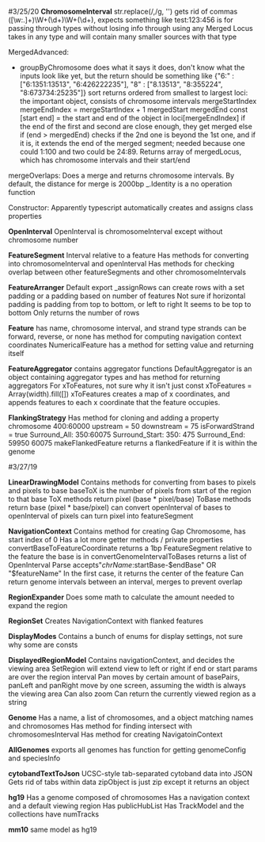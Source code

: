 #3/25/20
**ChromosomeInterval**
str.replace(/,/g, '') gets rid of commas
([\w:.]+)\W+(\d+)\W+(\d+), expects something like test:123:456
<T> is for passing through types without losing info through using any
Merged Locus takes in any type and will contain many smaller sources with that type

MergedAdvanced:
- groupByChromosome does what it says it does, don't know what the inputs look like yet, but the return should be something like {"6:" : ["6:1351:13513", "6:426222235"], "8" : ["8.13513", "8:355224", "8:673734:25235"]}
sort returns ordered from smallest to largest
loci: the important object, consists of chromosome intervals
mergeStartIndex
mergeEndIndex = mergeStartIndex + 1
mergedStart
mergedEnd
const [start end] = the start and end of the object in loci[mergeEndIndex]
if the end of the first and second are close enough, they get merged
else if (end > mergedEnd) checks if the 2nd one is beyond the 1st one, and if it is, it extends the end of the merged segment; needed because one could 1:100 and two could be 24:89.
Returns array of mergedLocus, which has chromosome intervals and their start/end

mergeOverlaps:
Does a merge and returns chromosome intervals. By default, the distance for merge is 2000bp
_.Identity is a no operation function

Constructor: 
Apparently typescript automatically creates and assigns class properties

**OpenInterval**
OpenInterval is chromosomeInterval except without chromosome number

**FeatureSegment**
Interval relative to a feature
Has methods for converting into chromosomeInterval and openInterval
Has methods for checking overlap between other featureSegments and other chromosomeIntervals

**FeatureArranger**
Default export
_assignRows can create rows with a set padding or a padding based on number of features
Not sure if horizontal padding is padding from top to bottom, or left to right
It seems to be top to bottom
Only returns the number of rows

**Feature**
has name, chromosome interval, and strand type
strands can be forward, reverse, or none
has method for computing navigation context coordinates
NumericalFeature has a method for setting value and returning itself

**FeatureAggregator**
contains aggregator functions
DefaultAggregator is an object containing aggregator types and has method for returning aggregators
For xToFeatures, not sure why it isn't just const xToFeatures = Array(width).fill([])
xToFeatures creates a map of x coordinates, and appends features to each x coordinate that the feature occupies.

**FlankingStrategy**
Has method for cloning and adding a property
chromosome 400:60000 upstream = 50 downstream = 75 isForwardStrand = true
Surround_All: 350:60075
Surround_Start: 350: 475
Surround_End: 59950 60075
makeFlankedFeature returns a flankedFeature if it is within the genome

#3/27/19

**LinearDrawingModel**
Contains methods for converting from bases to pixels and pixels to base
baseToX is the number of pixels from start of the region to that base
ToX methods return pixel (base * pixel/base)
ToBase methods return base (pixel * base/pixel)
can convert openInterval of bases to openInterval of pixels
can turn pixel into featureSegment

**NavigationContext**
Contains method for creating Gap Chromosome, has start index of 0
Has a lot more getter methods / private properties
convertBaseToFeatureCoordinate returns a 1bp FeatureSegment relative to the feature the base is in
convertGenomeIntervalToBases returns a list of OpenInterval
Parse accepts"$chrName:$startBase-$endBase" OR "$featureName"
In the first case, it returns the center of the feature
Can return genome intervals between an interval, merges to prevent overlap

**RegionExpander**
Does some math to calculate the amount needed to expand the region

**RegionSet**
Creates NavigationContext with flanked features

**DisplayModes**
Contains a bunch of enums for display settings, not sure why some are consts

**DisplayedRegionModel**
Contains navigationContext, and decides the viewing area
SetRegion will extend view to left or right if end or start params are over the region interval
Pan moves by certain amount of basePairs, panLeft and panRight move by one screen, assuming the width is always the viewing area
Can also zoom
Can return the currently viewed region as a string

**Genome**
Has a name, a list of chromosomes, and a object matching names and chromosomes
Has method for finding intersect with chromosomesInterval
Has method for creating NavigatoinContext

**AllGenomes**
exports all genomes
has function for getting genomeConfig and speciesInfo

**cytobandTextToJson**
UCSC-style tab-separated cytoband data into JSON
Gets rid of tabs within data
zipObject is just zip except it returns an object

**hg19**
Has a genome composed of chromosomes
Has a navigation context and a default viewing region
Has publicHubList
Has TrackModel and the collections have numTracks

**mm10**
same model as hg19

